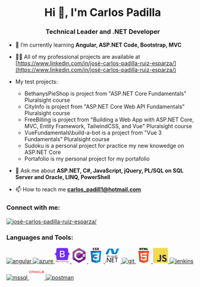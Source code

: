 <h1 align="center">Hi 👋, I'm Carlos Padilla</h1>
<h3 align="center">Technical Leader and .NET Developer</h3>

- 🌱 I’m currently learning **Angular, ASP.NET Code, Bootstrap, MVC**

- 👨‍💻 All of my professional projects are available at [https://www.linkedin.com/in/josé-carlos-padilla-ruiz-esparza/](https://www.linkedin.com/in/josé-carlos-padilla-ruiz-esparza/)

- My test projects:
    <ul>
        <li>BethanysPieShop is project from "ASP.NET Core Fundamentals" Pluralsight course</li>
        <li>CityInfo is project from "ASP.NET Core Web API Fundamentals" Pluralsight course</li>
        <li>FreeBilling is project from "Building a Web App with ASP.NET Core, MVC, Entity Framework, TailwindCSS, and Vue" Pluralsight course</li>
        <li>VueFundamentals\build-a-bot is a project from "Vue 3 Fundamentals" Pluralsight course</li>
        <li>Sudoku is a personal project for practice my new knowedge on ASP.NET Core</li>
        <li>Portafolio is my personal project for my portafolio</li>
    </ul>

- 💬 Ask me about **ASP.NET, C#, JavaScript, jQuery, PL/SQL on SQL Server and Oracle, LINQ, PowerShell**

- 📫 How to reach me **carlos_padill1@hotmail.com**

<h3 align="left">Connect with me:</h3>
<p align="left">
<a href="https://linkedin.com/in/josé-carlos-padilla-ruiz-esparza/" target="blank"><img align="center" src="https://raw.githubusercontent.com/rahuldkjain/github-profile-readme-generator/master/src/images/icons/Social/linked-in-alt.svg" alt="josé-carlos-padilla-ruiz-esparza/" height="30" width="40" /></a>
</p>

<h3 align="left">Languages and Tools:</h3>
<p align="left"> <a href="https://angular.io" target="_blank" rel="noreferrer"> <img src="https://angular.io/assets/images/logos/angular/angular.svg" alt="angular" width="40" height="40"/> </a> <a href="https://azure.microsoft.com/en-in/" target="_blank" rel="noreferrer"> <img src="https://www.vectorlogo.zone/logos/microsoft_azure/microsoft_azure-icon.svg" alt="azure" width="40" height="40"/> </a> <a href="https://getbootstrap.com" target="_blank" rel="noreferrer"> <img src="https://raw.githubusercontent.com/devicons/devicon/master/icons/bootstrap/bootstrap-plain-wordmark.svg" alt="bootstrap" width="40" height="40"/> </a> <a href="https://www.w3schools.com/cs/" target="_blank" rel="noreferrer"> <img src="https://raw.githubusercontent.com/devicons/devicon/master/icons/csharp/csharp-original.svg" alt="csharp" width="40" height="40"/> </a> <a href="https://www.w3schools.com/css/" target="_blank" rel="noreferrer"> <img src="https://raw.githubusercontent.com/devicons/devicon/master/icons/css3/css3-original-wordmark.svg" alt="css3" width="40" height="40"/> </a> <a href="https://dotnet.microsoft.com/" target="_blank" rel="noreferrer"> <img src="https://raw.githubusercontent.com/devicons/devicon/master/icons/dot-net/dot-net-original-wordmark.svg" alt="dotnet" width="40" height="40"/> </a> <a href="https://git-scm.com/" target="_blank" rel="noreferrer"> <img src="https://www.vectorlogo.zone/logos/git-scm/git-scm-icon.svg" alt="git" width="40" height="40"/> </a> <a href="https://www.w3.org/html/" target="_blank" rel="noreferrer"> <img src="https://raw.githubusercontent.com/devicons/devicon/master/icons/html5/html5-original-wordmark.svg" alt="html5" width="40" height="40"/> </a> <a href="https://developer.mozilla.org/en-US/docs/Web/JavaScript" target="_blank" rel="noreferrer"> <img src="https://raw.githubusercontent.com/devicons/devicon/master/icons/javascript/javascript-original.svg" alt="javascript" width="40" height="40"/> </a> <a href="https://www.jenkins.io" target="_blank" rel="noreferrer"> <img src="https://www.vectorlogo.zone/logos/jenkins/jenkins-icon.svg" alt="jenkins" width="40" height="40"/> </a> <a href="https://www.microsoft.com/en-us/sql-server" target="_blank" rel="noreferrer"> <img src="https://www.svgrepo.com/show/303229/microsoft-sql-server-logo.svg" alt="mssql" width="40" height="40"/> </a> <a href="https://www.oracle.com/" target="_blank" rel="noreferrer"> <img src="https://raw.githubusercontent.com/devicons/devicon/master/icons/oracle/oracle-original.svg" alt="oracle" width="40" height="40"/> </a> <a href="https://postman.com" target="_blank" rel="noreferrer"> <img src="https://www.vectorlogo.zone/logos/getpostman/getpostman-icon.svg" alt="postman" width="40" height="40"/> </a> </p>